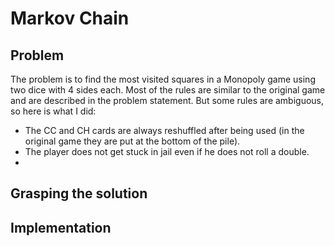 # Markov Chain

## Problem

The problem is to find the most visited squares in a Monopoly game using two dice with 4 sides each.
Most of the rules are similar to the original game and are described in the problem statement.
But some rules are ambiguous, so here is what I did:
- The CC and CH cards are always reshuffled after being used (in the original game they are put at the bottom of the pile).
- The player does not get stuck in jail even if he does not roll a double.
- 


## Grasping the solution

## Implementation
